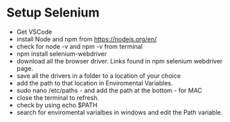 # Setup Selenium

- Get VSCode
- install Node and npm from https://nodejs.org/en/
- check for node -v and npm -v from terminal
- npm install selenium-webdriver
- download all the browser driver. Links found in npm selenium webdriver page.
- save all the drivers in a folder to a location of your choice
- add the path to that location in Enviromental Variables.
- sudo nano /etc/paths - and add the path at the bottom - for MAC
- close the terminal to refresh.
- check by using echo $PATH
- search for enviromental varialbes in windows and edit the Path variable.
